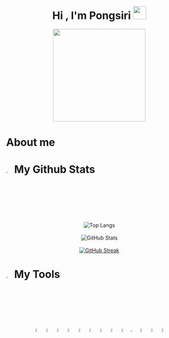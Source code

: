 <h1 align="center">Hi , I'm Pongsiri <img src="https://media.giphy.com/media/hvRJCLFzcasrR4ia7z/giphy.gif" width="35"></h1>

<div align="center" width="50%">
  
<img src="https://c.tenor.com/gocd3PIxfPcAAAAd/anya-forger-spy-x-family.gif" width="250" height="250"/>
  
</div>

<div>
<h1>About me</h1>
</div>

<div>
<h1><img width="3%" src="https://cdn-icons.flaticon.com/png/512/1422/premium/1422371.png?token=exp=1656610067~hmac=39c529e1d1b7186942513a82c6f7b0e5" /> My Github Stats</h1>
  
<div align="center">   

![Top Langs](https://github-readme-stats.vercel.app/api/top-langs/?username=ipxz-p&theme=radical&text_color=ffffff&bg_color=000000&title_color=f7d747&layout=compact)  
<br />
![GitHub Stats](https://github-readme-stats.vercel.app/api?username=ipxz-p&theme=radical&show_icons=true&text_color=ffffff&bg_color=000000&title_color=f7d747&border_color=f7d747)
<br />
<br />
[![GitHub Streak](http://github-readme-streak-stats.herokuapp.com?user=ipxz-p&theme=highcontrast&background=000000&ring=FFFC1F)](https://git.io/streak-stats)

</div>
</div>

<div>
<h1><img width="3%" src="https://cdn-icons.flaticon.com/png/512/807/premium/807262.png?token=exp=1656612634~hmac=fb3d98d914975c0bc3d3e8efff2376ea" /> My Tools</h1>
 <div align="center">
  <img width="5%" src="https://cdn-icons-png.flaticon.com/512/5968/5968267.png" />
  <img width="5%" src="https://cdn-icons-png.flaticon.com/512/5968/5968242.png" />
  <img width="5%" src="https://cdn-icons-png.flaticon.com/512/5968/5968292.png" />
  <img width="5%" src="https://cdn-icons-png.flaticon.com/512/1126/1126012.png" />
  <img width="5%" src="https://cdn.iconscout.com/icon/free/png-256/vue-282497.png" />
  <img width="5%" src="https://poompongphun.github.io/images/icon/vuetify.png" />
  <img width="5%" src="http://www.thaiall.com/java/bootstrap-stack.png" />
  <img width="5%" src="https://avatars.githubusercontent.com/u/67109815?v=4&s=400" />
  <img width="5%" src="https://www.linaro.org/generated/assets/images/content/windows_on_arm/nodeJS-351-7195f2.png" />
  <img width="3.5%" src="https://seeklogo.com/images/F/firebase-logo-402F407EE0-seeklogo.com.png" />
  <img width="5%" src="https://upload.wikimedia.org/wikipedia/commons/thumb/c/c3/Python-logo-notext.svg/2048px-Python-logo-notext.svg.png" />
  <img width="5%" src="https://cms-assets.tutsplus.com/uploads/users/780/posts/39427/image-upload/68747470733a2f2f6769746875622e7375726d6f6e2e6d652f696d616765732f636f6d6d6f6e2f7377697065722d6c6f676f2e737667.svg" />
  <img width="5%" src="https://scrollrevealjs.org/img/share.png" />
 </div>
</div>
